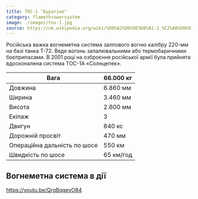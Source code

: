 ```yaml
---
title: ТОС-1 "Буратіно"
category: flamethrowersystem
image: ./images/tos-1.jpg
source: https://uk.wikipedia.org/wiki/%D0%A2%D0%9E%D0%A1-1_%C2%AB%D0%91%D1%83%D1%80%D0%B0%D1%82%D1%96%D0%BD%D0%BE%C2%BB
---
```


Російська важка вогнеметна система залпового вогню калібру 220-мм на базі танка Т-72. Веде вогонь запалювальними або термобаричними боєприпасами. В 2001 році на озброєння російської армії була прийнята вдосконалена система ТОС-1А «Солнцепек».

| Вага                         | 66.000 кг |
| ---------------------------- | --------- |
| Довжина                      | 6.860 мм  |
| Ширина                       | 3.460 мм  |
| Висота                       | 2.600 мм  |
| Екіпаж                       | 3         |
| Двигун                       | 840 кс    |
| Дорожній просвіт             | 470 мм    |
| Операційна дальність по шосе | 550 км    |
| Швидкість по шосе            | 65 км/год |

## Вогнеметна система в дії

https://youtu.be/QrgBqgeyO84
